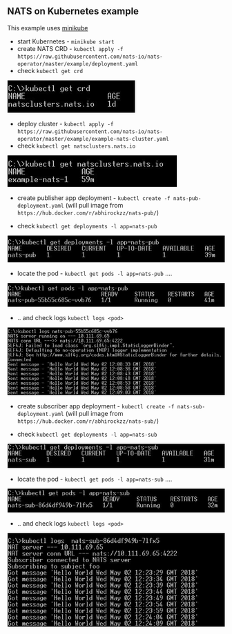## NATS on Kubernetes example

This example uses [minikube](https://github.com/kubernetes/minikube)

- start Kubernetes - `minikube start`
- create NATS CRD - `kubectl apply -f https://raw.githubusercontent.com/nats-io/nats-operator/master/example/deployment.yaml`
- check `kubectl get crd`

![](images/nats-crd.JPG)

- deploy cluster - `kubectl apply -f https://raw.githubusercontent.com/nats-io/nats-operator/master/example/example-nats-cluster.yaml`
- check `kubectl get natsclusters.nats.io`

![](images/nats-cluster.JPG)

- create publisher app deployment - `kubectl create -f nats-pub-deployment.yaml` (will pull image from `https://hub.docker.com/r/abhirockzz/nats-pub/`)

- check `kubectl get deployments -l app=nats-pub`

![](images/nats-pub-deployment.JPG)

- locate the pod - `kubectl get pods -l app=nats-pub` ....

![](images/nats-pub-pod.JPG)

- .. and check logs `kubectl logs <pod>`

![](images/nats-pub-logs.JPG)

- create subscriber app deployment - `kubectl create -f nats-sub-deployment.yaml` (will pull image from `https://hub.docker.com/r/abhirockzz/nats-sub/`)

- check `kubectl get deployments -l app=nats-sub`

![](images/nats-sub-deployment.JPG)

- locate the pod - `kubectl get pods -l app=nats-sub` ....

![](images/nats-sub-pod.JPG)

- .. and check logs `kubectl logs <pod>`

![](images/nats-sub-logs.JPG)
